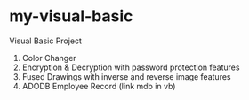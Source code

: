 # my-visual-basic
Visual Basic Project
1. Color Changer
2. Encryption & Decryption with password protection features
3. Fused Drawings with inverse and reverse image features
4. ADODB Employee Record (link mdb in vb)
